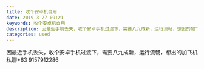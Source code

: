 ```yaml
---
title: 收个安卓机自用
date: 2019-3-27 09:21
keywords: 收个安卓机自用
description: 因最近手机丢失，收个安卓手机过渡下，需要八九成新，运行流畅，想出的加飞机私聊+639157912286
categories: used
---
```

<td class="t_f" id="postmessage_3316575">

因最近手机丢失，收个安卓手机过渡下，需要八九成新，运行流畅，想出的加飞机私聊+63 9157912286<br/>
</td>
